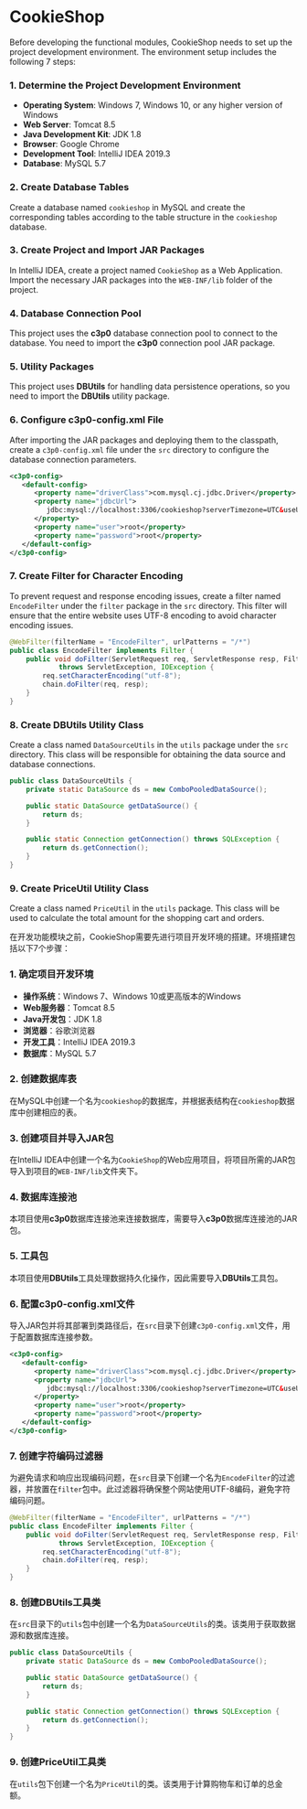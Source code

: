# CookieShop
Before developing the functional modules, CookieShop needs to set up the project development environment. The environment setup includes the following 7 steps:

### 1. Determine the Project Development Environment
- **Operating System**: Windows 7, Windows 10, or any higher version of Windows
- **Web Server**: Tomcat 8.5
- **Java Development Kit**: JDK 1.8
- **Browser**: Google Chrome
- **Development Tool**: IntelliJ IDEA 2019.3
- **Database**: MySQL 5.7

### 2. Create Database Tables
Create a database named `cookieshop` in MySQL and create the corresponding tables according to the table structure in the `cookieshop` database.

### 3. Create Project and Import JAR Packages
In IntelliJ IDEA, create a project named `CookieShop` as a Web Application. Import the necessary JAR packages into the `WEB-INF/lib` folder of the project.

### 4. Database Connection Pool
This project uses the **c3p0** database connection pool to connect to the database. You need to import the **c3p0** connection pool JAR package.

### 5. Utility Packages
This project uses **DBUtils** for handling data persistence operations, so you need to import the **DBUtils** utility package.

### 6. Configure c3p0-config.xml File
After importing the JAR packages and deploying them to the classpath, create a `c3p0-config.xml` file under the `src` directory to configure the database connection parameters.

```xml
<c3p0-config>
   <default-config>
      <property name="driverClass">com.mysql.cj.jdbc.Driver</property>
      <property name="jdbcUrl">
         jdbc:mysql://localhost:3306/cookieshop?serverTimezone=UTC&useUnicode=true&characterEncoding=utf-8
      </property>
      <property name="user">root</property>
      <property name="password">root</property>
   </default-config>
</c3p0-config>
```

### 7. Create Filter for Character Encoding
To prevent request and response encoding issues, create a filter named `EncodeFilter` under the `filter` package in the `src` directory. This filter will ensure that the entire website uses UTF-8 encoding to avoid character encoding issues.

```java
@WebFilter(filterName = "EncodeFilter", urlPatterns = "/*")
public class EncodeFilter implements Filter {
    public void doFilter(ServletRequest req, ServletResponse resp, FilterChain chain)
            throws ServletException, IOException {
        req.setCharacterEncoding("utf-8");
        chain.doFilter(req, resp);
    }
}
```

### 8. Create DBUtils Utility Class
Create a class named `DataSourceUtils` in the `utils` package under the `src` directory. This class will be responsible for obtaining the data source and database connections.

```java
public class DataSourceUtils {
    private static DataSource ds = new ComboPooledDataSource();

    public static DataSource getDataSource() {
        return ds;
    }

    public static Connection getConnection() throws SQLException {
        return ds.getConnection();
    }
}
```

### 9. Create PriceUtil Utility Class
Create a class named `PriceUtil` in the `utils` package. This class will be used to calculate the total amount for the shopping cart and orders.

在开发功能模块之前，CookieShop需要先进行项目开发环境的搭建。环境搭建包括以下7个步骤：

### 1. 确定项目开发环境
- **操作系统**：Windows 7、Windows 10或更高版本的Windows
- **Web服务器**：Tomcat 8.5
- **Java开发包**：JDK 1.8
- **浏览器**：谷歌浏览器
- **开发工具**：IntelliJ IDEA 2019.3
- **数据库**：MySQL 5.7

### 2. 创建数据库表
在MySQL中创建一个名为`cookieshop`的数据库，并根据表结构在`cookieshop`数据库中创建相应的表。

### 3. 创建项目并导入JAR包
在IntelliJ IDEA中创建一个名为`CookieShop`的Web应用项目，将项目所需的JAR包导入到项目的`WEB-INF/lib`文件夹下。

### 4. 数据库连接池
本项目使用**c3p0**数据库连接池来连接数据库，需要导入**c3p0**数据库连接池的JAR包。

### 5. 工具包
本项目使用**DBUtils**工具处理数据持久化操作，因此需要导入**DBUtils**工具包。

### 6. 配置c3p0-config.xml文件
导入JAR包并将其部署到类路径后，在`src`目录下创建`c3p0-config.xml`文件，用于配置数据库连接参数。

```xml
<c3p0-config>
   <default-config>
      <property name="driverClass">com.mysql.cj.jdbc.Driver</property>
      <property name="jdbcUrl">
         jdbc:mysql://localhost:3306/cookieshop?serverTimezone=UTC&useUnicode=true&characterEncoding=utf-8
      </property>
      <property name="user">root</property>
      <property name="password">root</property>
   </default-config>
</c3p0-config>
```

### 7. 创建字符编码过滤器
为避免请求和响应出现编码问题，在`src`目录下创建一个名为`EncodeFilter`的过滤器，并放置在`filter`包中。此过滤器将确保整个网站使用UTF-8编码，避免字符编码问题。

```java
@WebFilter(filterName = "EncodeFilter", urlPatterns = "/*")
public class EncodeFilter implements Filter {
    public void doFilter(ServletRequest req, ServletResponse resp, FilterChain chain)
            throws ServletException, IOException {
        req.setCharacterEncoding("utf-8");
        chain.doFilter(req, resp);
    }
}
```

### 8. 创建DBUtils工具类
在`src`目录下的`utils`包中创建一个名为`DataSourceUtils`的类。该类用于获取数据源和数据库连接。

```java
public class DataSourceUtils {
    private static DataSource ds = new ComboPooledDataSource();

    public static DataSource getDataSource() {
        return ds;
    }

    public static Connection getConnection() throws SQLException {
        return ds.getConnection();
    }
}
```

### 9. 创建PriceUtil工具类
在`utils`包下创建一个名为`PriceUtil`的类。该类用于计算购物车和订单的总金额。
